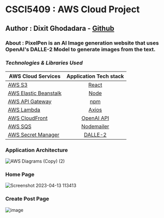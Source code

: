 # CSCI5409 : AWS Cloud Project
## Author : Dixit Ghodadara - [Github](https://github.com/DixitGdev)

### About : PixelPen is an AI Image generation website that uses OpenAI's DALLE-2 Model to generate images from the text.

### _**Technologies & Libraries Used**_

| AWS Cloud Services            | Application Tech stack
| --------------------------------------- |:-------------------------------------------------------------------:
| [AWS S3](https://aws.amazon.com/s3/)   | [React](https://reactjs.org/)
| [AWS Elastic Beanstalk](https://aws.amazon.com/elasticbeanstalk/)      | [Node](https://nodejs.org/en/)    
| [AWS API Gateway](https://aws.amazon.com/api-gateway/)      | [npm](https://www.npmjs.com/)
| [AWS Lambda](https://aws.amazon.com/lambda/)    | [Axios](https://www.npmjs.com/package/axios)
| [AWS CloudFront](https://aws.amazon.com/cloudfront/)    | [OpenAI API](https://openai.com/blog/openai-api)
| [AWS SQS](https://aws.amazon.com/sqs/)     | [Nodemailer](https://nodemailer.com/about/)   
| [AWS Secret Manager](https://aws.amazon.com/secrets-manager/)    | [DALLE-2](https://openai.com/blog/dall-e-api-now-available-in-public-beta)

### Application Architecture

![AWS Diagrams (Copy) (2)](https://user-images.githubusercontent.com/51261247/231793218-fcf26e9f-a66f-4954-97f8-58eba99f842f.png)


### Home Page
![Screenshot 2023-04-13 113413](https://user-images.githubusercontent.com/51261247/231793499-c5cf3f4c-01af-42d1-af8c-bf8b0087092e.png)


### Create Post Page
![image](https://user-images.githubusercontent.com/51261247/231793886-6dfc66ce-d1d3-432a-8551-976a4bfbb8d2.png)
